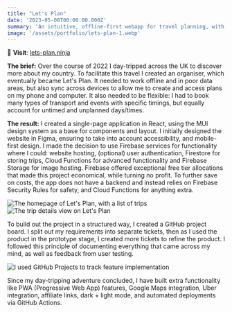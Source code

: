 ```yaml
---
title: "Let's Plan"
date: '2023-05-08T00:00:00.000Z'
summary: 'An intuitive, offline-first webapp for travel planning, with extensive Firebase integration'
image: '/assets/portfolio/lets-plan-1.webp'
---
```


🔗 **Visit**: [lets-plan.ninja](https://lets-plan.ninja)

**The brief:** Over the course of 2022 I day-tripped across the UK to discover more about my country. To facilitate this travel I created an organiser, which eventually became Let's Plan. It needed to work offline and in poor data areas, but also sync across devices to allow me to create and access plans on my phone and computer. It also needed to be flexible: I had to book many types of transport and events with specific timings, but equally account for untimed and unplanned days/times.

**The result:** I created a single-page application in React, using the MUI design system as a base for components and layout. I initially designed the website in Figma, ensuring to take into account accessibility, and mobile-first design. I made the decision to use Firebase services for functionality where I could: website hosting, (optional) user authentication, Firestore for storing trips, Cloud Functions for advanced functionality and Firebase Storage for image hosting. Firebase offered exceptional free tier allocations that made this project economical, while turning no profit. To further save on costs, the app does not have a backend and instead relies on Firebase Security Rules for safety, and Cloud Functions for anything extra.

![The homepage of Let's Plan, with a list of trips](/assets/portfolio/lets-plan-2.jpg)
![The trip details view on Let's Plan](/assets/portfolio/lets-plan-3.jpg)

To build out the project in a structured way, I created a GitHub project board. I split out my requirements into separate tickets, then as I used the product in the prototype stage, I created more tickets to refine the product. I followed this principle of documenting everything that came across my mind, as well as feedback from user testing.

![I used GitHub Projects to track feature implementation](/assets/portfolio/lets-plan-4.jpg)

Since my day-tripping adventure concluded, I have built extra functionality like PWA (Progressive Web App) features, Google Maps integration, Uber integration, affiliate links, dark + light mode, and automated deployments via GitHub Actions.

